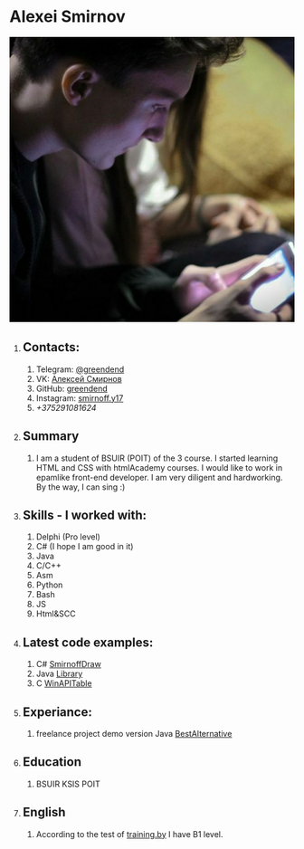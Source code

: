 # Alexei Smirnov
![avatar](/img/avatar.jpg)
1. ## Contacts:
    1. Telegram: [@greendend](https://t.me/Greendend)
    1. VK: [Алексей Смирнов](https://vk.com/greendend)
    1. GitHub: [greendend](https://github.com/greendend)
    1. Instagram: [smirnoff.y17](https://www.instagram.com/smirnoff.y17/)
    1. *+375291081624*
1. ## Summary
    1. I am a student of BSUIR (POIT) of the 3 course. I started learning HTML and CSS with htmlAcademy courses. I would like to work in epamlike front-end developer. I am very diligent and hardworking. By the way, I can sing :)
1. ## Skills - I worked with:
    1. Delphi (Pro level)
    1. C# (I hope I am good in it)
    1. Java
    1. C/C++ 
    1. Asm
    1. Python
    1. Bash
    1. JS
    1. Html&SCC
1. ## Latest code examples:
    1. C# [SmirnoffDraw](https://github.com/greendend/SmirnoffDraw)
    1. Java [Library](https://github.com/greendend/WT-5)
    1. C [WinAPITable](https://github.com/greendend/OSiSP-Lab2-Table-)
1. ## Experiance:
    1. freelance project demo version Java [BestAlternative](https://github.com/greendend/BestAlternative)
1. ## Education
    1. BSUIR KSIS POIT
1. ## English
    1. According to the test of [training.by](https://training.by/) I have B1 level.